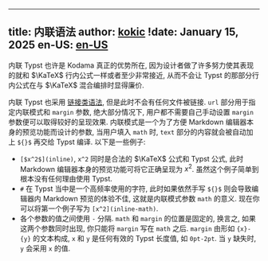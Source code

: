 
---
title: 内联语法
author: [kokic](/kokic.md)
!date: January 15, 2025
en-US: [en-US](/tutorials/inline-syntax-en-US.md)
---

内联 Typst 也许是 Kodama 真正的优势所在, 因为设计者做了许多努力使其表现的就和 $\KaTeX$ 行内公式一样或者至少非常接近, 从而不会让 Typst 的那部分行内公式在与 $\KaTeX$ 混合编排时显得廉价. 

内联 Typst 也采用 [链接类语法](/tutorials/embed-syntax.md), 但是此时不会有任何文件被链接. `url` 部分用于指定内联模式和 `margin` 参数, 绝大部分情况下, 用户都不需要自己手动设置 `margin` 参数便可以取得较好的呈现效果. 内联模式是一个为了方便 Markdown 编辑器本身的预览功能而设计的参数, 当用户填入 `math` 时, `text` 部分的内容就会被自动加上 `${}$` 再交给 Typst 编译. 以下是一些例子: 

- `[$x^2$](inline)`, `x^2` 同时是合法的 $\KaTeX$ 公式和 Typst 公式, 此时 Markdown 编辑器本身的预览功能可将它正确呈现为 $x^2$. 虽然这个例子简单到根本没有任何理由使用 Typst.  
- `#` 在 Typst 当中是一个高频率使用的字符, 此时如果依然手写 `${}$` 则会导致编辑器内 Markdown 预览的体验不佳, 这就是内联模式参数 `math` 的意义. 现在你可以将第一个例子写为 `[x^2](inline-math)`. 
- 各个参数的值之间使用 `-` 分隔. `math` 和 `margin` 的位置是固定的, 换言之, 如果这两个参数同时出现, 你只能将 `margin` 写在 `math` 之后. `margin` 由形如 `{x}-{y}` 的文本构成, `x` 和 `y` 是任何有效的 Typst 长度值, 如 `0pt-2pt`. 当 `y` 缺失时, `y` 会采用 `x` 的值. 
